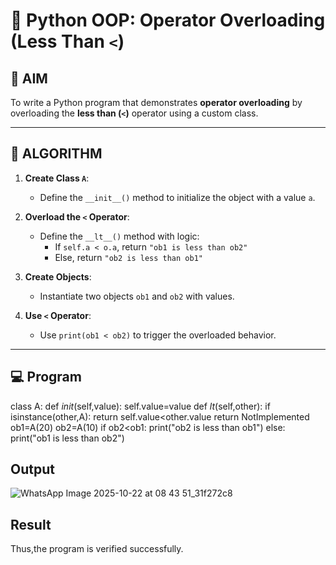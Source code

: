 # 🐍 Python OOP: Operator Overloading (Less Than `<`)

## 🎯 AIM

To write a Python program that demonstrates **operator overloading** by overloading the **less than (`<`)** operator using a custom class.

---

## 🧠 ALGORITHM

1. **Create Class `A`**:
   - Define the `__init__()` method to initialize the object with a value `a`.

2. **Overload the `<` Operator**:
   - Define the `__lt__()` method with logic:
     - If `self.a < o.a`, return `"ob1 is less than ob2"`
     - Else, return `"ob2 is less than ob1"`

3. **Create Objects**:
   - Instantiate two objects `ob1` and `ob2` with values.

4. **Use `<` Operator**:
   - Use `print(ob1 < ob2)` to trigger the overloaded behavior.

---

## 💻 Program
class A:
      def _init_(self,value):
          self.value=value
      def _lt_(self,other):
          if isinstance(other,A):
              return self.value<other.value
          return NotImplemented
  ob1=A(20)
  ob2=A(10)
  if ob2<ob1:
      print("ob2 is less than ob1")
  else:
      print("ob1 is less than ob2")
## Output
![WhatsApp Image 2025-10-22 at 08 43 51_31f272c8](https://github.com/user-attachments/assets/6f99344f-4ee9-4288-984f-5ee4b5661388)

## Result
Thus,the program is verified successfully.
